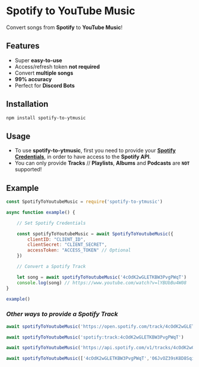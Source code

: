 # Spotify to YouTube Music

Convert songs from **Spotify** to **YouTube Music**!

## Features

- Super **easy-to-use**
- Access/refresh token **not required**
- Convert **multiple songs**
- **99% accuracy**
- Perfect for **Discord Bots**

## Installation

```bash
npm install spotify-to-ytmusic
```

## Usage

- To use **spotify-to-ytmusic**, first you need to provide your **[Spotify Credentials](https://www.avermedia.com/us/creator_central_spotify)**, in order to have access to the **Spotify API**.
- You can only provide **Tracks** // **Playlists**, **Albums** and **Podcasts** are **`NOT`** supported!

## Example

```javascript
const SpotifyToYoutubeMusic = require('spotify-to-ytmusic')

async function example() {

    // Set Spotify Credentials

    const spotifyToYoutubeMusic = await SpotifyToYoutubeMusic({
        clientID: "CLIENT_ID",
        clientSecret: "CLIENT_SECRET",
        accessToken: "ACCESS_TOKEN" // Optional
    })

    // Convert a Spotify Track

    let song = await spotifyToYoutubeMusic('4cOdK2wGLETKBW3PvgPWqT')
    console.log(song) // https://www.youtube.com/watch?v=lYBUbBu4W08
}

example()
```

### *Other ways to provide a Spotify Track*

```javascript
await spotifyToYoutubeMusic('https://open.spotify.com/track/4cOdK2wGLETKBW3PvgPWqT')

await spotifyToYoutubeMusic('spotify:track:4cOdK2wGLETKBW3PvgPWqT')

await spotifyToYoutubeMusic('https://api.spotify.com/v1/tracks/4cOdK2wGLETKBW3PvgPWqT')

await spotifyToYoutubeMusic(['4cOdK2wGLETKBW3PvgPWqT','06JvOZ39sK8D8SqiqfaxDU'])
```
